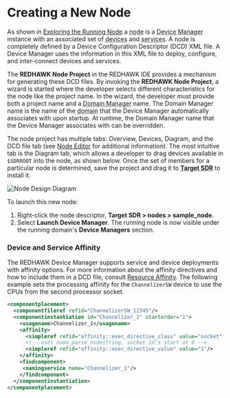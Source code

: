 # Creating a New Node

As shown in [Exploring the Running Node](running-a-node.html#exploring-the-running-node) a <abbr title="See Glossary.">node</abbr> is a <abbr title="See Glossary.">Device Manager</abbr> instance with an associated set of <abbr title="See Glossary.">devices</abbr> and <abbr title="See Glossary.">services</abbr>. A node is completely defined by a Device Configuration Descriptor (DCD) XML file. A Device Manager uses the information in this XML file to deploy, configure, and inter-connect devices and services.

The **REDHAWK Node Project** in the REDHAWK IDE provides a mechanism for generating these DCD files. By invoking the **REDHAWK Node Project**, a wizard is started where the developer selects different characteristics for the node like the project name. In the wizard, the developer must provide both a project name and a <abbr title="See Glossary.">Domain Manager</abbr> name. The Domain Manager name is the name of the <abbr title="See Glossary.">domain</abbr> that the Device Manager automatically associates with upon startup. At runtime, the Domain Manager name that the Device Manager associates with can be overridden.

The node project has multiple tabs: Overview, Devices, Diagram, and the DCD file tab (see [Node Editor](../ide/editors-and-views/node-editor.html) for additional information). The most intuitive tab is the Diagram tab, which allows a developer to drag devices available in `$SDRROOT` into the node, as shown below.  Once the set of members for a particular node is determined, save the project and drag it to <abbr title="See Glossary.">**Target SDR**</abbr> to install it.

![Node Design Diagram](img/NodeDesign.png)

To launch this new node:

1.  Right-click the node descriptor, **Target SDR  > nodes > sample_node**.
2.  Select **Launch Device Manager**. The running node is now visible under the running domain's **Device Managers** section.

### Device and Service Affinity

The REDHAWK Device Manager supports service and device deployments with affinity options. For more information about the affinity directives and how to include them in a DCD file, consult [Resource Affinity](../waveforms/deployment-resources.html#resource-affinity). The following example sets the processing affinity for the `ChannelizerSW` device to use the CPUs from the second processor socket.

```xml
<componentplacement>
  <componentfileref refid="ChannelizerSW_12345"/>
  <componentinstantiation id="Channelizer_1" startorder="1">
    <usagename>Channelizer_1</usagename>
    <affinity>
      <simpleref refid="affinity::exec_directive_class" value="socket" />
      <!-- uses numa_parse_nodestring, socket id's start at 0 -->
      <simpleref refid="affinity::exec_directive_value" value="1"/>
    </affinity>
    <findcomponent>
     <namingservice name="Channelizer_1"/>
    </findcomponent>
  </componentinstantiation>
</componentplacement>
```
